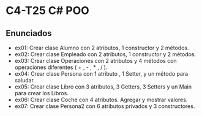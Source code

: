 # C4-T25 C# POO

## Enunciados
- ex01: Crear clase Alumno con 2 atributos, 1 constructor y 2 métodos.
- ex02: Crear clase Empleado con 2 atributos, 1 constructor y 2 métodos.
- ex03: Crear clase Operaciones con 2 atributos y 4 métodos con operaciones diferentes ( + , - , * , / ).
- ex04: Crear clase Persona con 1 atributo , 1 Setter, y un método para saludar.
- ex05: Crear clase Libro con 3 atributos, 3 Getters, 3 Setters y un Main para crear los Libros.
- ex06: Crear clase Coche con 4 atributos. Agregar y mostrar valores.
- ex07: Crear clase Persona2 con 6 atributos privados y 3 constructores.